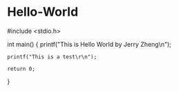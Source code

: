 # Hello-World
#include <stdio.h>

int main()
{
    printf("This is Hello World by Jerry Zheng\n");
    
    printf("This is a test\r\n");
    
    return 0;
}
